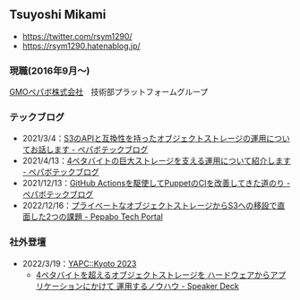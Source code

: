 ## Tsuyoshi Mikami

 - https://twitter.com/rsym1290/
 - https://rsym1290.hatenablog.jp/

### 現職(2016年9月〜)

[GMOペパボ株式会社](https://pepabo.com/)　技術部プラットフォームグループ

### テックブログ

 - 2021/3/4：[S3のAPIと互換性を持ったオブジェクトストレージの運用についてお話します \- ペパボテックブログ](https://tech.pepabo.com/2021/03/04/about-bayt/)
 - 2021/4/13：[4ペタバイトの巨大ストレージを支える運用について紹介します \- ペパボテックブログ](https://tech.pepabo.com/2021/04/13/storage_management/)
 - 2021/12/13：[GitHub Actionsを駆使してPuppetのCIを改善してきた道のり \- ペパボテックブログ](https://tech.pepabo.com/2021/12/13/puppet-ci/)
 - 2022/12/16：[プライベートなオブジェクトストレージからS3への移設で直面した2つの課題 \- Pepabo Tech Portal](https://tech.pepabo.com/2022/12/16/bayt-to-s3-goope/)

### 社外登壇

 - 2022/3/19：[YAPC::Kyoto 2023](https://yapcjapan.org/2023kyoto/)
   - [4ペタバイトを超えるオブジェクトストレージを ハードウェアからアプリケーションにかけて 運用するノウハウ \- Speaker Deck](https://speakerdeck.com/rsym1290/4petabaitowochao-eruobuziekutosutoreziwo-hadoueakaraapurikesiyonnikakete-yun-yong-surunouhau)
